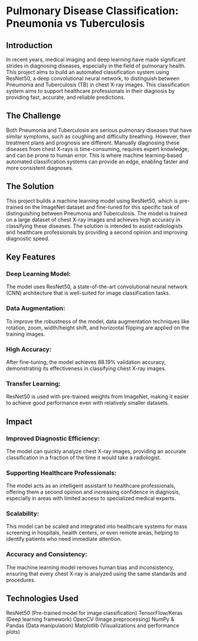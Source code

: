 # Pulmonary Disease Classification: Pneumonia vs Tuberculosis

## Introduction

In recent years, medical imaging and deep learning have made significant strides in diagnosing diseases, especially in the field of pulmonary health. This project aims to build an automated classification system using ResNet50, a deep convolutional neural network, to distinguish between Pneumonia and Tuberculosis (TB) in chest X-ray images. This classification system aims to support healthcare professionals in their diagnosis by providing fast, accurate, and reliable predictions.

## The Challenge

Both Pneumonia and Tuberculosis are serious pulmonary diseases that have similar symptoms, such as coughing and difficulty breathing. However, their treatment plans and prognosis are different. Manually diagnosing these diseases from chest X-rays is time-consuming, requires expert knowledge, and can be prone to human error. This is where machine learning-based automated classification systems can provide an edge, enabling faster and more consistent diagnoses.

## The Solution

This project builds a machine learning model using ResNet50, which is pre-trained on the ImageNet dataset and fine-tuned for this specific task of distinguishing between Pneumonia and Tuberculosis. The model is trained on a large dataset of chest X-ray images and achieves high accuracy in classifying these diseases. The solution is intended to assist radiologists and healthcare professionals by providing a second opinion and improving diagnostic speed.

## Key Features
### Deep Learning Model:
The model uses ResNet50, a state-of-the-art convolutional neural network (CNN) architecture that is well-suited for image classification tasks.

### Data Augmentation:
To improve the robustness of the model, data augmentation techniques like rotation, zoom, width/height shift, and horizontal flipping are applied on the training images.

### High Accuracy:
After fine-tuning, the model achieves 88.19% validation accuracy, demonstrating its effectiveness in classifying chest X-ray images.

### Transfer Learning:
ResNet50 is used with pre-trained weights from ImageNet, making it easier to achieve good performance even with relatively smaller datasets.

## Impact
### Improved Diagnostic Efficiency:
The model can quickly analyze chest X-ray images, providing an accurate classification in a fraction of the time it would take a radiologist.

### Supporting Healthcare Professionals:
The model acts as an intelligent assistant to healthcare professionals, offering them a second opinion and increasing confidence in diagnosis, especially in areas with limited access to specialized medical experts.

### Scalability:
This model can be scaled and integrated into healthcare systems for mass screening in hospitals, health centers, or even remote areas, helping to identify patients who need immediate attention.
### Accuracy and Consistency:
The machine learning model removes human bias and inconsistency, ensuring that every chest X-ray is analyzed using the same standards and procedures.

## Technologies Used
ResNet50 (Pre-trained model for image classification)
TensorFlow/Keras (Deep learning framework)
OpenCV (Image preprocessing)
NumPy & Pandas (Data manipulation)
Matplotlib (Visualizations and performance plots)
